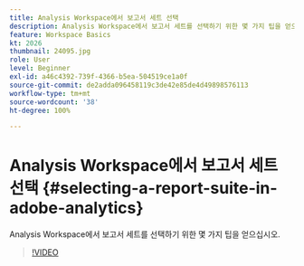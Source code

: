 ```yaml
---
title: Analysis Workspace에서 보고서 세트 선택
description: Analysis Workspace에서 보고서 세트를 선택하기 위한 몇 가지 팁을 얻으십시오.
feature: Workspace Basics
kt: 2026
thumbnail: 24095.jpg
role: User
level: Beginner
exl-id: a46c4392-739f-4366-b5ea-504519ce1a0f
source-git-commit: de2adda096458119c3de42e85de4d49898576113
workflow-type: tm+mt
source-wordcount: '38'
ht-degree: 100%

---
```


# Analysis Workspace에서 보고서 세트 선택 {#selecting-a-report-suite-in-adobe-analytics}

Analysis Workspace에서 보고서 세트를 선택하기 위한 몇 가지 팁을 얻으십시오.

>[!VIDEO](https://video.tv.adobe.com/v/3428542/?quality=12&learn=on&captions=kor)
